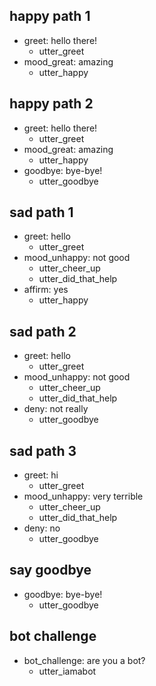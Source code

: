 ## happy path 1
* greet: hello there!
    - utter_greet   <!-- predicted: action_hello -->
* mood_great: amazing
    - utter_happy


## happy path 2
* greet: hello there!
    - utter_greet   <!-- predicted: action_hello -->
* mood_great: amazing
    - utter_happy
* goodbye: bye-bye!
    - utter_goodbye   <!-- predicted: action_bye -->


## sad path 1
* greet: hello
    - utter_greet   <!-- predicted: action_hello -->
* mood_unhappy: not good
    - utter_cheer_up
    - utter_did_that_help
* affirm: yes
    - utter_happy


## sad path 2
* greet: hello
    - utter_greet   <!-- predicted: action_hello -->
* mood_unhappy: not good
    - utter_cheer_up
    - utter_did_that_help
* deny: not really
    - utter_goodbye   <!-- predicted: action_bye -->


## sad path 3
* greet: hi
    - utter_greet   <!-- predicted: action_hello -->
* mood_unhappy: very terrible
    - utter_cheer_up
    - utter_did_that_help
* deny: no
    - utter_goodbye   <!-- predicted: action_bye -->


## say goodbye
* goodbye: bye-bye!
    - utter_goodbye   <!-- predicted: action_bye -->


## bot challenge
* bot_challenge: are you a bot?   <!-- predicted: self: are you a bot? -->
    - utter_iamabot   <!-- predicted: utter_mood -->


